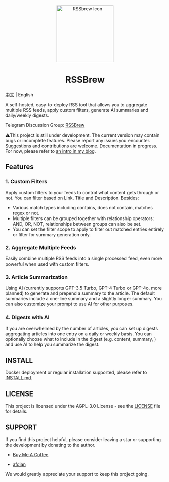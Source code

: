 <div align="center">
  <img src="https://github.com/yinan-c/RSSbrew/assets/95043151/15876fda-28aa-468f-b012-f1bbc4c03a84" alt="RSSbrew Icon" width="180"/>
  <h1>RSSBrew</h1>
</div>

[中文](README-zh.md) | English

A self-hosted, easy-to-deploy RSS tool that allows you to aggregate multiple RSS feeds, apply custom filters, generate AI summaries and daily/weekly digests.

Telegram Discussion Group: [RSSBrew](https://t.me/rssbrew)

⚠️This project is still under development. The current version may contain bugs or incomplete features. Please report any issues you encounter. Suggestions and contributions are welcome. Documentation in progress. For now, please refer to [an intro in my blog](https://yinan.me/rssbrew-config).

## Features

### 1. Custom Filters
Apply custom filters to your feeds to control what content gets through or not. You can filter based on Link, Title and Description.
Besides:
- Various match types including contains, does not contain, matches regex or not.
- Multiple filters can be grouped together with relationship operators: AND, OR, NOT, relationships between groups can also be set.
- You can set the filter scope to apply to filter out matched entries entirely or filter for summary generation only.
  
### 2. Aggregate Multiple Feeds
Easily combine multiple RSS feeds into a single processed feed, even more powerful when used with custom filters.

### 3. Article Summarization
Using AI (currently supports GPT-3.5 Turbo, GPT-4 Turbo or GPT-4o, more planned) to generate and prepend a summary to the article. The default summaries include a one-line summary and a slightly longer summary. You can also customize your prompt to use AI for other purposes.
  
### 4. Digests with AI

If you are overwhelmed by the number of articles, you can set up digests aggregating articles into one entry on a daily or weekly basis.
You can optionally choose what to include in the digest (e.g. content, summary, ) and use AI to help you summarize the digest.

## INSTALL

Docker deployment or regular installation supported, please refer to [INSTALL.md](INSTALL.md).

## LICENSE

This project is licensed under the AGPL-3.0 License - see the [LICENSE](LICENSE) file for details.

## SUPPORT

If you find this project helpful, please consider leaving a star or supporting the development by donating to the author.

- [Buy Me A Coffee](https://www.buymeacoffee.com/yinan)

- [afdian](https://afdian.net/a/yinanc)

We would greatly appreciate your support to keep this project going.
